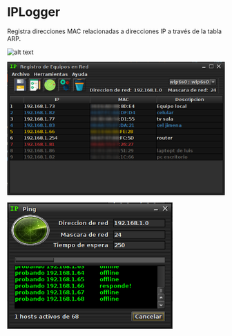 # IPLogger
Registra direcciones MAC relacionadas a direcciones IP a través de la tabla ARP.

![alt text](https://github.com/darthleonard/RED/blob/master/src/images/icono.png)

![alt text](https://github.com/darthleonard/RED/blob/master/screenshots/main.png)

![alt text](https://github.com/darthleonard/RED/blob/master/screenshots/ping.png)
